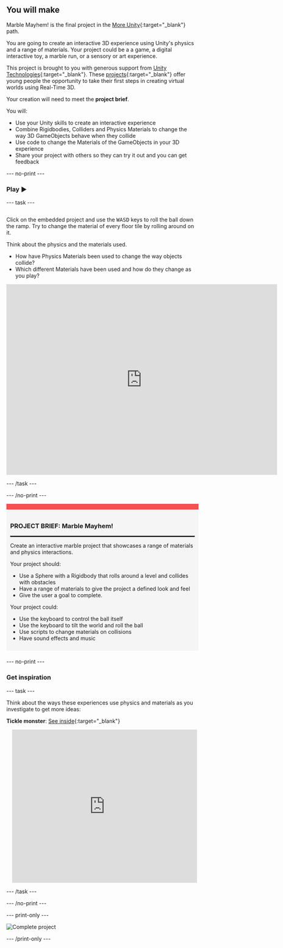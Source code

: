 ## You will make

Marble Mayhem! is the final project in the [More Unity](https://projects.raspberrypi.org/en/pathways/more-unity){:target="_blank"} path. 

You are going to create an interactive 3D experience using Unity's physics and a range of materials. Your project could be a a game, a digital interactive toy, a marble run, or a sensory or art experience.

This project is brought to you with generous support from [Unity Technologies](https://unity.com/){:target="_blank"}.  These [projects](https://projects.raspberrypi.org/en/pathways/unity-intro){:target="_blank"} offer young people the opportunity to take their first steps in creating virtual worlds using Real-Time 3D.

Your creation will need to meet the **project brief**.

You will:
+ Use your Unity skills to create an interactive experience
+ Combine Rigidbodies, Colliders and Physics Materials to change the way 3D GameObjects behave when they collide
+ Use code to change the Materials of the GameObjects in your 3D experience
+ Share your project with others so they can try it out and you can get feedback

--- no-print ---

### Play ▶️

--- task ---

<div style="display: flex; flex-wrap: wrap">
<div style="flex-basis: 200px; flex-grow: 1">

Click on the embedded project and use the <kbd>WASD</kbd> keys to roll the ball down the ramp. Try to change the material of every floor tile by rolling around on it.

Think about the physics and the materials used. 
+ How have Physics Materials been used to change the way objects collide?
+ Which different Materials have been used and how do they change as you play?

</div>
<div>

<iframe allowtransparency="true" width="710" height="500" src="https://raspberrypilearning.github.io/unity-webgl/MarbleMayhemRainbowBounce/" scrolling = "no" frameborder="0"></iframe>

</div>

</div>  

--- /task ---

--- /no-print ---

<div style="border-top: 15px solid #f3524f; background-color: whitesmoke; margin-bottom: 20px; padding: 10px;">

### PROJECT BRIEF: Marble Mayhem!
<hr style="border-top: 2px solid black;">

Create an interactive marble project that showcases a range of materials and physics interactions.

Your project should:
+ Use a Sphere with a Rigidbody that rolls around a level and collides with obstacles
+ Have a range of materials to give the project a defined look and feel
+ Give the user a goal to complete.

Your project could:
+ Use the keyboard to control the ball itself
+ Use the keyboard to tilt the world and roll the ball
+ Use scripts to change materials on collisions
+ Have sound effects and music
</div>

--- no-print ---

### Get inspiration

--- task ---

Think about the ways these experiences use physics and materials as you investigate to get more ideas:

**Tickle monster**: [See inside](https://scratch.mit.edu/projects/500189097/editor){:target="_blank"}
<div class="scratch-preview" style="margin-left: 15px;">
  <iframe allowtransparency="true" width="485" height="402" src="https://scratch.mit.edu/projects/embed/500189097/?autostart=false" frameborder="0"></iframe>
</div>

--- /task ---

--- /no-print ---

--- print-only ---

![Complete project](images/showcase_static.png)

--- /print-only ---


